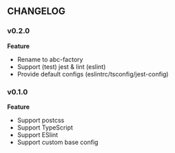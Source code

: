 
## CHANGELOG

### v0.2.0

**Feature**
- Rename to abc-factory
- Support (test) jest & lint (eslint)
- Provide default configs (eslintrc/tsconfig/jest-config)

### v0.1.0

**Feature**
- Support postcss
- Support TypeScript
- Support ESlint
- Support custom base config
